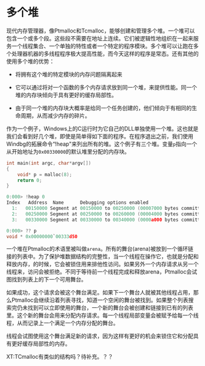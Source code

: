 # 多个堆

现代内存管理器，像Ptmalloc和Tcmalloc，能够创建和管理多个堆。一个堆可以包含一个或多个段。这些段不需要在地址上连续。它们被逻辑性地组织在一起来服务一个线程集合、一个单独的特性或者一个特定的程序模块。多个堆可以让跑在多个处理器机器的多线程程序极大提高性能，而今天这样的程序是常态。还有其他的使用多个堆的优势：

- 将拥有这个堆的特定模块的内存问题隔离起来

- 它可以通过将对一个函数的多个内存请求放到同一个堆，来提供性能。同一个堆的内存块倾向于具有更好的缓存局部性。

- 由于同一个堆的内存块大概率是给同一个任务创建的，他们倾向于有相同的生命周期，从而减少内存的碎片。

作为一个例子，Windows上的C运行时为它自己的DLL单独使用一个堆。这也就是我们会看到好几个堆，即使是简单得如下面的程序。在程序退出之前，我们使用Windbg的拓展命令“!heap"来列出所有的堆。这个例子有三个堆。变量`p`指向一个从开始地址为`0x00330000`的默认堆里分配的内存块。


```c
int main(int argc, char*argv[])
{
    void* p = malloc(8);
    return 0;
}

0:000> !heap 0
Index   Address  Name      Debugging options enabled
  1:   00150000 Segment at 00150000 to 00250000 (00007000 bytes committed)
  2:   00250000 Segment at 00250000 to 00260000 (00004000 bytes committed)
  3:   00330000 Segment at 00330000 to 00340000 (0000a000 bytes committed)

0:000> ?? p
void * 0x00000000`00333d50

```

一个堆在Ptmalloc的术语里被叫做`arena`。所有的舞台(arena)被放到一个循环链接的列表中。为了保护堆数据结构的完整性，当一个线程在操作它，也就是分配和释放内存，的时候，它会被锁住用来排他性访问。如果另外一个内存请求从另一个线程来，访问会被拒绝。不同于等待前一个线程完成和释放arena，Ptmalloc会试图找到列表上的下一个可用舞台。

如果成功，这个请求会被这个舞台满足。如果下一个舞台人就被其他线程占用，那么Ptmalloc会继续沿着列表寻找，知道一个空闲的舞台被找到。如果整个列表搜索完仍未找到可以立即使用的舞台，一个新的舞台会被创建和链接到已有的列表里。这个新的舞台会用来分配内存请求。每一个线程局部变量会被赋予给每一个线程，从而记录上一个满足一个内存分配的舞台。

线程会试图使用这个舞台满足新的请求，因为这样有更好的机会来锁住它和分配具有更好缓存局部性的内存。

XT:TCmalloc有类似的结构吗？待补充。？？
